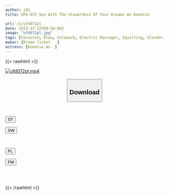 ```yaml
---
author: j91
title: UFD-072 Sex With The Stewardess Of Your Dreams An Komatsu

url: /v/ufd072pl
date: 2023-12-22T00:50:00Z
image: "ufd072pl.jpg"
tags: [Censored, Blow, Solowork, Electric Massager, Squirting, Slender, Stewardess, Mature Woman, Tall, Tits, Kiss	]
maker: [Dream Ticket   ]
actress: [Komatsu An  ]
---
```



{{< rawhtml >}}

<div class="video" data-videoid="RLK0adPk7JCdy47">
    <a href="javascript:;">
        <img src="/v/ufd072pl/ufd072pl.jpg" width="WIDTH" height="HEIGHT" alt="ufd072pl.mp4" loading="lazy">
    </a>
</div>

<script type="text/javascript" src="https://j91.asia/asset/on-demand-st.js"></script>

<br>
  <link rel="stylesheet" href="https://j91.asia/asset/bs5.css">
  
  <center>
  <button class="btn btn-primary" type="button" data-bs-toggle="collapse" data-bs-target=".multi-collapse" aria-expanded="false" aria-controls="multiCollapseExample1 multiCollapseExample2"><h2>Download</h2></button></center>
</p>
<div class="row">
  <div class="col">
    <div class="collapse multi-collapse" id="multiCollapseExample1">
      <div class="card card-body">
	      	      <br>
<div class="buttons">  
<p><a href="https://streamtape.to/v/RLK0adPk7JCdy47" target="_blank"><button class="btn-hover color-3"><i class="fa fa-download"></i> ST</button></a></p>
<p><a href="https://flaswish.com/yip4qz1jsv9a" target="_blank"><button class="btn-hover color-2"><i class="fa fa-download"></i> SW</button></a></p></div>
    </div>
  </div>
</div>
  <div class="col">
    <div class="collapse multi-collapse" id="multiCollapseExample2">
      <div class="card card-body">
	      <br>
<div class="buttons">
<p><a href="javascript:;" target="_blank"><button class="btn-hover color-9"><i class="fa fa-download"></i> FL</button></a></p>
<p><a href="javascript:;" target="_blank"><button class="btn-hover color-8"><i class="fa fa-download"></i> FM</button></a></p></div>
<br><br>
      </div>
    </div>
  </div>
</div>

{{< /rawhtml >}}